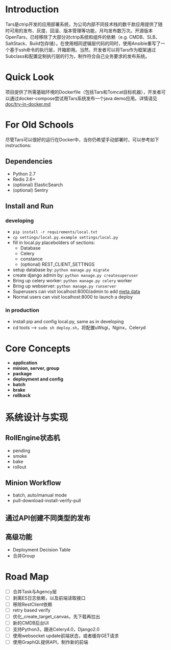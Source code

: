 # Introduction

Tars是ctrip开发的应用部署系统，为公司内部不同技术栈的数千款应用提供了随时可用的发布、灰度、回滚、版本管理等功能，月均发布数万次。开源版本OpenTars，已经移除了大部分对ctrip系统和组件的依赖（e.g. CMDB、SLB、SaltStack、Build包存储）。在使用相同逻辑层代码的同时，使用Ansible重写了一个基于ssh命令的执行层，开箱即用。当然，开发者可以将Tars作为框架通过Subclass和配置定制执行层的行为，制作符合自己业务要求的发布系统。


# Quick Look

项目提供了所需基础环境的Dockerfile（包括Tars和Tomcat目标机器），开发者可以通过docker-compose尝试用Tars系统发布一个java demo应用。详情请见[doc/try-in-docker.md](doc/try-in-docker.md)


# For Old Schools
尽管Tars可以很好的运行在Docker中，当你仍希望手动部署时，可以参考如下instructions:

## Dependencies
* Python 2.7
* Redis 2.6+
* (optional) ElasticSearch
* (optional) Sentry

## Install and Run
### developing
* ```pip install -r requirements/local.txt```
* ```cp settings/local.py.example settings/local.py```
* fill in local.py placebolders of sections:
  * Database
  * Celery
  * constance
  * (optional) REST_CLIENT_SETTINGS
* setup database by:      ```python manage.py migrate```
* create django admin by: ```python manage.py createsuperuser```
* Bring up celery worker: ```python manage.py celery``` worker
* Bring up webserver:     ```python manage.py runserver```
* Superusers can visit localhost:8000/admin to add [meta data](#core-concepts)
* Normal users can visit localhost:8000 to launch a deploy

### in production
* install pip and config local.py, same as in developing
* cd tools --> ```sudo sh deploy.sh```，将配置uWsgi，Nginx，Celeryd


# Core Concepts
* **application**
* **minion, server, group**
* **package**
* **deployment and config**
* **batch**
* **brake**
* **rollback**

# 系统设计与实现
## RollEngine状态机
* pending
* smoke
* bake
* rollout

## Minion Workflow
* batch, auto/manual mode
* pull-download-install-verify-pull

## 通过API创建不同类型的发布

## 高级功能
* Deployment Decision Table
* 合并Group


# Road Map
- [ ] 合并Task与Agency层
- [ ] 剥离ES日志依赖，以及前端读取接口
- [ ] 移除RestClient依赖
- [ ] retry based verify
- [ ] 优化_create_target_canvas，先下载再拉出
- [ ] 新的CMDB后台UI
- [ ] 支持Python3，跟进Celery4.0，Django2.0
- [ ] 使用websocket update前端状态，或者缓存GET请求
- [ ] 使用GraphQL提供API，制作新的前端
